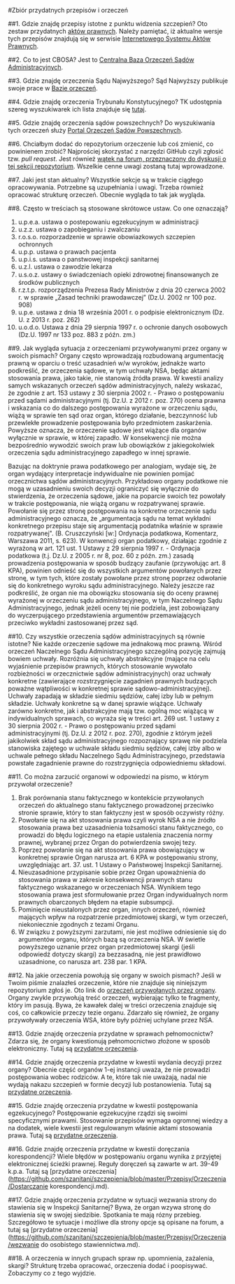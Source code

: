 #Zbiór przydatnych przepisów i orzeczeń

##1. Gdzie znajdę przepisy istotne z punktu widzenia szczepień?
Oto zestaw przydatnych [aktów prawnych](https://github.com/szanitani/szczepienia/tree/master/Przepisy/Zrodla%20prawa). Należy pamiętać, iż aktualne wersje tych przepisów znajdują się w serwisie [Internetowego Systemu Aktów Prawnych](http://isap.sejm.gov.pl/search.jsp).

##2. Co to jest CBOSA?
Jest to [Centralna Baza Orzeczeń Sądów Administracyjnych](http://orzeczenia.nsa.gov.pl/cbo/query).

##3. Gdzie znajdę orzeczenia Sądu Najwyższego?
Sąd Najwyższy publikuje swoje prace w [Bazie orzeczeń](http://sn.pl/orzecznictwo/SitePages/Baza%20orzecze%C5%84.aspx).

##4. Gdzie znajdę orzeczenia Trybunału Konstytucyjnego?
TK udostępnia szereg wyszukiwarek ich lista znajduje się [tutaj](http://otk.trybunal.gov.pl/orzeczenia/).

##5. Gdzie znajdę orzeczenia sądów powszechnych?
Do wyszukiwania tych orzeczeń służy [Portal Orzeczeń Sądów Powszechnych](http://orzeczenia.ms.gov.pl/search/advanced).

##6. Chciałbym dodać do repozytorium orzeczenie lub coś zmienić, co powinienem zrobić?
Najprościej skorzystać z narzędzi GitHub czyli zgłosić tzw. *pull request*. Jest również [wątek na forum, przeznaczony do dyskusji o tej sekcji repozytorium](http://szczepienia.org.pl/viewtopic.php?p=174463#174463). Wszelkie cenne uwagi zostaną tutaj wprowadzone.

##7. Jaki jest stan aktualny?
Wszystkie sekcje są w trakcie ciągłego opracowywania. Potrzebne są uzupełniania i uwagi. Trzeba również opracować strukturę orzeczeń. Obecnie wygląda to tak jak wygląda.

##8. Często w treściach są stosowane skrótowce ustaw. Co one oznaczają?
1. u.p.e.a. ustawa o postepowaniu egzekucyjnym w administracji
2. u.z.z. ustawa o zapobieganiu i zwalczaniu
3. r.o.s.o. rozporzadzenie w sprawie obowiazkowych szczepien ochronnych
4. u.p.p. ustawa o prawach pacjenta
5. u.p.i.s. ustawa o panstwowej inspekcji sanitarnej
6. u.z.l. ustawa o zawodzie lekarza
7. u.s.o.z. ustawy o świadczeniach opieki zdrowotnej ﬁnansowanych ze środków publicznych
8. r.z.t.p. rozporządzenia Prezesa Rady Ministrów z dnia 20 czerwca 2002 r. w sprawie „Zasad techniki prawodawczej” (Dz.U. 2002 nr 100 poz. 908)
9. u.p.e. ustawa z dnia 18 września 2001 r. o podpisie elektronicznym (Dz. U. z 2013 r. poz. 262)
10. u.o.d.o. Ustawa z dnia 29 sierpnia 1997 r. o ochronie danych osobowych (Dz.U. 1997 nr 133 poz. 883 z późn. zm.)

##9. Jak wygląda sytuacja z orzeczeniami przywoływanymi przez organy w swoich pismach?
Organy często wprowadzają rozbudowaną argumentację prawną w oparciu o treść uzasadnień w/w wyroków, jednakże warto podkreślić, że orzeczenia sądowe, w tym uchwały NSA, będąc aktami stosowania prawa, jako takie, nie stanowią źródła prawa. W kwestii analizy samych wskazanych orzeczeń sądów administracyjnych, należy wskazać, że zgodnie z art. 153 ustawy z 30 sierpnia 2002 r. - Prawo o postępowaniu przed sądami administracyjnymi (tj. Dz.U. z 2012 r. poz. 270) ocena prawna i wskazania co do dalszego postępowania wyrażone w orzeczeniu sądu, wiążą w sprawie ten sąd oraz organ, którego działanie, bezczynność lub przewlekłe prowadzenie postępowania było przedmiotem zaskarżenia. Powyższe oznacza, że orzeczenie sądowe jest wiążące dla organów wyłącznie w sprawie, w której zapadło. W konsekwencji nie można bezpośrednio wywodzić swoich praw lub obowiązków z jakiegokolwiek orzeczenia sądu administracyjnego zapadłego w innej sprawie.

Bazując na doktrynie prawa podatkowego per analogiam, wydaje się, że organ wydający interpretacje indywidualne nie powinien pomijać orzecznictwa sądów administracyjnych. Przykładowo organy podatkowe nie mogą w uzasadnieniu swoich decyzji ograniczyć się wyłącznie do stwierdzenia, że orzeczenia sądowe, jakie na poparcie swoich tez powołały w trakcie postępowania, nie wiążą organu w rozpatrywanej sprawie. Powołanie się przez stronę postępowania na konkretne orzeczenie sądu administracyjnego oznacza, że „argumentacja sądu na temat wykładni konkretnego przepisu staje się argumentacją podatnika właśnie w sprawie rozpatrywanej". (B. Cruszczyński [w:] Ordynacja podatkowa, Komentarz, Warszawa 2011, s. 623). W konwencji organ podatkowy, działając zgodnie z wyrażoną w art. 121 ust. 1 Ustawy z 29 sierpnia 1997 r. - Ordynacja podatkowa (t.j. Dz.U. z 2005 r. nr 8, poz. 60 z późn. zm.) zasadą prowadzenia postępowania w sposób budzący zaufanie (przywołując art. 8 KPA), powinien odnieść się do wszystkich argumentów powołanych przez stronę, w tym tych, które zostały powołane przez stronę poprzez odwołanie się do konkretnego wyroku sądu administracyjnego. Należy jeszcze raz podkreślić, że organ nie ma obowiązku stosowania się do oceny prawnej wyrażonej w orzeczeniu sądu administracyjnego, w tym Naczelnego Sądu Administracyjnego, jednak jeżeli oceny tej nie podziela, jest zobowiązany do wyczerpującego przedstawienia argumentów przemawiających przeciwko wykładni zastosowanej przez sąd.

##10. Czy wszystkie orzeczenia sądów administracyjnych są równie istotne?
Nie każde orzeczenie sądowe ma jednakową moc prawną. Wśród orzeczeń Naczelnego Sądu Administracyjnego szczególną pozycję zajmują bowiem uchwały. Rozróżnia się uchwały abstrakcyjne (mające na celu wyjaśnienie przepisów prawnych, których stosowanie wywołało rozbieżności w orzecznictwie sądów administracyjnych) oraz uchwały konkretne (zawierające rozstrzygnięcie zagadnień prawnych budzących poważne wątpliwości w konkretnej sprawie sądowo-administracyjnej). Uchwały zapadają w składzie siedmiu sędziów, całej izby lub w pełnym składzie. Uchwały konkretne są w danej sprawie wiążące. Uchwały zarówno konkretne, jak i abstrakcyjne mają tzw. ogólną moc wiążącą w indywidualnych sprawach, co wyraża się w treści art. 269 ust. 1 ustawy z 30 sierpnia 2002 r. - Prawo o postępowaniu przed sądami administracyjnymi (tj. Dz.U. z 2012 r. poz. 270), zgodnie z którym jeżeli jakikolwiek skład sądu administracyjnego rozpoznający sprawę nie podziela stanowiska zajętego w uchwale składu siedmiu sędziów, całej izby albo w uchwale pełnego składu Naczelnego Sądu Administracyjnego, przedstawia powstałe zagadnienie prawne do rozstrzygnięcia odpowiedniemu składowi.

##11. Co można zarzucić organowi w odpowiedzi na pismo, w którym przywołał orzeczenie?
1.	Brak porównania stanu faktycznego w kontekście przywołanych orzeczeń do aktualnego stanu faktycznego prowadzonej przeciwko stronie sprawie, który to stan faktyczny jest w sposób oczywisty różny.
2.	Powołanie się na akt stosowania prawa czyli wyrok NSA a nie źródło stosowania prawa bez uzasadnienia tożsamości stanu faktycznego, co prowadzi do błędu logicznego na etapie ustalenia znaczenia normy prawnej, wybranej przez Organ do potwierdzenia swojej tezy.
3.	Poprzez powołanie się na akt stosowania prawa obowiązujący w konkretnej sprawie Organ narusza art. 6 KPA w postępowaniu strony, uwzględniając art. 37. ust. 1 Ustawy o Państwowej Inspekcji Sanitarnej.
4.	Nieuzasadnione przypisanie sobie przez Organ upoważnienia do stosowania prawa w zakresie konsekwencji prawnych stanu faktycznego wskazanego w orzeczeniach NSA. Wynikiem tego stosowania prawa jest sformułowanie przez Organ indywidualnych norm prawnych obarczonych błędem na etapie subsumpcji.
5.	Pominięcie nieustalonych przez organ, innych orzeczeń, również mających wpływ na rozpatrzenie przedmiotowej skargi, w tym orzeczeń, niekoniecznie zgodnych z tezami Organu.
6. W związku z powyższymi zarzutami, nie jest możliwe odniesienie się do argumentów organu, których bazą są orzeczenia NSA. W świetle powyższego uznanie przez organ przedmiotowej skargi (jeśli odpowiedź dotyczy skargi) za bezzasadną, nie jest prawidłowo uzasadnione, co narusza art. 238 par. 1 KPA.

##12. Na jakie orzeczenia powołują się organy w swoich pismach?
Jeśli w Twoim piśmie znalazłeś orzeczenie, które nie znajduje się niniejszym repozytorium zgłoś je. Oto link do [orzeczeń przywołanych przez organy](https://github.com/szanitani/szczepienia/blob/master/Przepisy/Orzeczenia/przywolane_przez_organy.md). Organy zwykle przywołują treść orzeczeń, wybierając tylko te fragmenty, który im pasują. Bywa, że kawałek dalej w treści orzeczenia znajduje się coś, co całkowicie przeczy tezie organu. Zdarzało się również, że organy przywoływały orzeczenia WSA, które były później uchylane przez NSA.

##13. Gdzie znajdę orzeczenia przydatne w sprawach pełnomocnictw?
Zdarza się, że organy kwestionują pełnomocnictwo złożone w sposób elektroniczny. Tutaj są [przydatne orzeczenia](https://github.com/szanitani/szczepienia/blob/master/Przepisy/Orzeczenia/pelnomocnictwa.md).

##14. Gdzie znajdę orzeczenia przydatne w kwestii wydania decyzji przez organy?
Obecnie część organów 1-ej instancji uważa, że nie prowadzi postępowania wobec rodziców. A te, które tak nie uważają, nadal nie wydają nakazu szczepień w formie decyzji lub postanowienia. Tutaj są [przydatne orzeczenia](https://github.com/szanitani/szczepienia/blob/master/Przepisy/Orzeczenia/decyzje.md).

##15. Gdzie znajdę orzeczenia przydatne w kwestii postępowania egzekucyjnego?
Postępowanie egzekucyjne rządzi się swoimi specyficznymi prawami. Stosowanie przepisów wymaga ogromnej wiedzy a na dodatek, wiele kwestii jest regulowanym właśnie aktami stosowania prawa. Tutaj są [przydatne orzeczenia](https://github.com/szanitani/szczepienia/blob/master/Przepisy/Orzeczenia/postepowanie_egzekucyjne.md).

##16. Gdzie znajdę orzeczenia przydatne w kwestii doręczania korespondencji?
Wiele błędów w postępowaniu organu wynika z przyjętej elektronicznej ścieżki prawnej. Reguły doręczeń są zawarte w art. 39-49 k.p.a. Tutaj są [przydatne orzeczenia](https://github.com/szanitani/szczepienia/blob/master/Przepisy/Orzeczenia/Dostarczanie korespondencji.md).

##17. Gdzie znajdę orzeczenia przydatne w sytuacji wezwania strony do stawienia się w Inspekcji Sanitarnej?
Bywa, że organ wzywa stronę do stawienia się w swojej siedzibie. Spotkania te mają rózny przebieg. Szczegółowo te sytuacje i możliwe dla strony opcje są opisane na forum, a tutaj są [przydatne orzeczenia](https://github.com/szanitani/szczepienia/blob/master/Przepisy/Orzeczenia/wezwanie do osobistego stawiennictwa.md).

##18. A orzeczenia w innych grupach spraw np. upomnienia, zażalenia, skargi?
Strukturę trzeba opracować, orzeczenia dodać i poopisywać. Zobaczymy co z tego wyjdzie.

